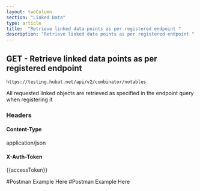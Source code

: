 ```yaml
---
layout: twoColumn
section: "Linked Data"
type: article
title:  "Retrieve linked data points as per registered endpoint "
description: "Retrieve linked data points as per registered endpoint "
---
```


## GET -  Retrieve linked data points as per registered endpoint 
   
`https://testing.hubat.net/api/v2/combinator/notables`

All requested linked objects are retrieved as specified in the endpoint query when registering it

### Headers

#### Content-Type
application/json
#### X-Auth-Token
{{accessToken}}

#Postman Example Here
#Postman Example Here
